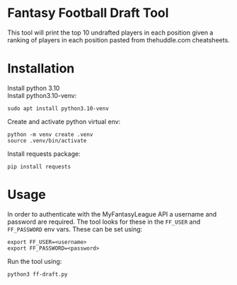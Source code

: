 # Fantasy Football Draft Tool
This tool will print the top 10 undrafted players in each position given a ranking of players in each position pasted from thehuddle.com cheatsheets.

# Installation
Install python 3.10  
Install python3.10-venv:
```
sudo apt install python3.10-venv
```
Create and activate python virtual env:
```
python -m venv create .venv
source .venv/bin/activate
```
Install requests package:
```
pip install requests
```

# Usage
In order to authenticate with the MyFantasyLeague API a username and password are required. The tool looks for these in the `FF_USER` and `FF_PASSWORD` env vars. These can be set using:
```
export FF_USER=<username>
export FF_PASSWORD=<password>
```
Run the tool using:
```
python3 ff-draft.py
```